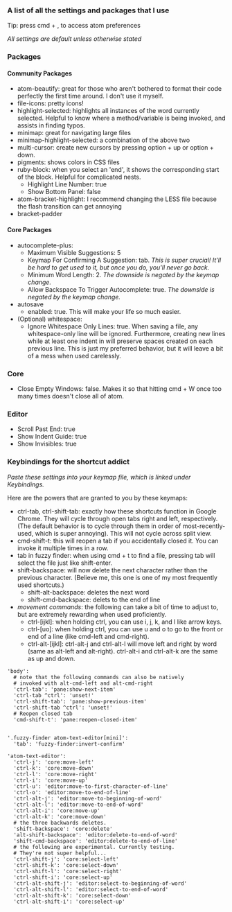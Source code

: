 ### A list of all the settings and packages that I use

Tip: press cmd + , to access atom preferences

*All settings are default unless otherwise stated*
  
### Packages
#### Community Packages
* atom-beautify: great for those who aren't bothered to format their code perfectly the first time around. I don't use it myself.
* file-icons: pretty icons!
* highlight-selected: highlights all instances of the word currently selected. Helpful to know where a method/variable is being invoked, and assists in finding typos.
* minimap: great for navigating large files
* minimap-highlight-selected: a combination of the above two
* multi-cursor: create new cursors by pressing option + up or option + down.
* pigments: shows colors in CSS files
* ruby-block: when you select an 'end', it shows the corresponding start of the block. Helpful for complicated nests.
  * Highlight Line Number: true
  * Show Bottom Panel: false
* atom-bracket-highlight: I recommend changing the LESS file because the flash transition can get annoying
* bracket-padder

#### Core Packages
* autocomplete-plus:
  * Maximum Visible Suggestions: 5
  * Keymap For Confirming A Suggestion: tab.  *This is super crucial! It'll be hard to get used to it, but once you do, you'll never go back.*
  * Minimum Word Length: 2.  *The downside is negated by the keymap change.*
  * Allow Backspace To Trigger Autocomplete: true.  *The downside is negated by the keymap change.*
* autosave
  * enabled: true. This will make your life so much easier.
* (Optional) whitespace:
  * Ignore Whitespace Only Lines: true. When saving a file, any whitespace-only line will be ignored. Furthermore, creating new lines while at least one indent in will preserve spaces created on each previous line. This is just my preferred behavior, but it will leave a bit of a mess when used carelessly.

### Core
* Close Empty Windows: false. Makes it so that hitting cmd + W once too many times doesn't close all of atom.

### Editor
* Scroll Past End: true
* Show Indent Guide: true
* Show Invisibles: true

### Keybindings for the shortcut addict
*Paste these settings into your keymap file, which is linked under Keybindings.*

Here are the powers that are granted to you by these keymaps:
* ctrl-tab, ctrl-shift-tab: exactly how these shortcuts function in Google Chrome. They will cycle through open tabs right and left, respectively. (The default behavior is to cycle through them in order of most-recently-used, which is super annoying). This will not cycle across split view.
* cmd-shift-t: this will reopen a tab if you accidentally closed it. You can invoke it multiple times in a row.
* tab in fuzzy finder: when using cmd + t to find a file, pressing tab will select the file just like shift-enter.
* shift-backspace: will now delete the next character rather than the previous character. (Believe me, this one is one of my most frequently used shortcuts.)
  * shift-alt-backspace: deletes the next word
  * shift-cmd-backspace: delets to the end of line
* *movement commands*: the following can take a bit of time to adjust to, but are extremely rewarding when used proficiently.
  * ctrl-[ijkl]: when holding ctrl, you can use i, j, k, and l like arrow keys.
  * ctrl-[uo]: when holding ctrl, you can use u and o to go to the front or end of a line (like cmd-left and cmd-right).
  * ctrl-alt-[ijkl]: ctrl-alt-j and ctrl-alt-l will move left and right by word (same as alt-left and alt-right). ctrl-alt-i and ctrl-alt-k are the same as up and down.

```
'body':
  # note that the following commands can also be natively
  # invoked with alt-cmd-left and alt-cmd-right
  'ctrl-tab': 'pane:show-next-item'
  'ctrl-tab ^ctrl': 'unset!'
  'ctrl-shift-tab': 'pane:show-previous-item'
  'ctrl-shift-tab ^ctrl': 'unset!'
  # Reopen closed tab
  'cmd-shift-t': 'pane:reopen-closed-item'


'.fuzzy-finder atom-text-editor[mini]':
  'tab': 'fuzzy-finder:invert-confirm'
  
'atom-text-editor':
  'ctrl-j': 'core:move-left'
  'ctrl-k': 'core:move-down'
  'ctrl-l': 'core:move-right'
  'ctrl-i': 'core:move-up'
  'ctrl-u': 'editor:move-to-first-character-of-line'
  'ctrl-o': 'editor:move-to-end-of-line'
  'ctrl-alt-j': 'editor:move-to-beginning-of-word'
  'ctrl-alt-l': 'editor:move-to-end-of-word'
  'ctrl-alt-i': 'core:move-up'
  'ctrl-alt-k': 'core:move-down'
  # the three backwards deletes.
  'shift-backspace': 'core:delete'
  'alt-shift-backspace': 'editor:delete-to-end-of-word'
  'shift-cmd-backspace': 'editor:delete-to-end-of-line'
  # the following are experimental. Currently testing.
  # They're not super helpful...
  'ctrl-shift-j': 'core:select-left'
  'ctrl-shift-k': 'core:select-down'
  'ctrl-shift-l': 'core:select-right'
  'ctrl-shift-i': 'core:select-up'
  'ctrl-alt-shift-j': 'editor:select-to-beginning-of-word'
  'ctrl-alt-shift-l': 'editor:select-to-end-of-word'
  'ctrl-alt-shift-k': 'core:select-down'
  'ctrl-alt-shift-i': 'core:select-up'

```

